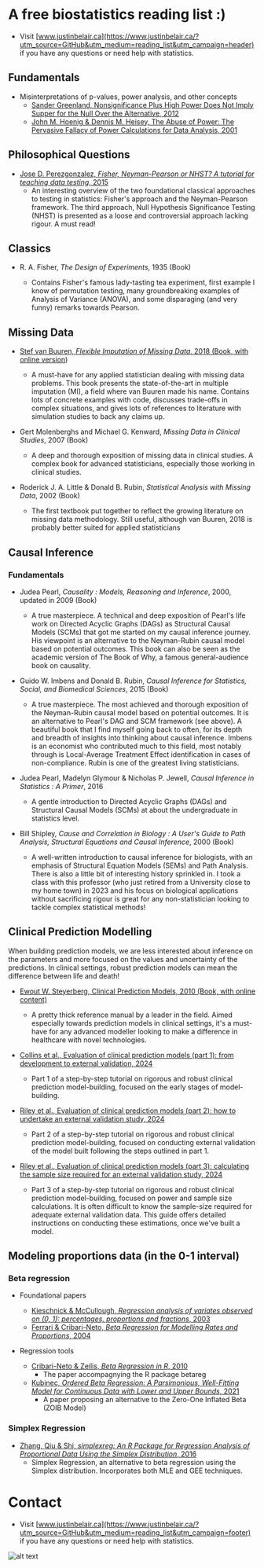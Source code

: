 # A free biostatistics reading list :)

- Visit [www.justinbelair.ca](https://www.justinbelair.ca/?utm_source=GitHub&utm_medium=reading_list&utm_campaign=header) if you have any questions or need help with statistics.

## Fundamentals

- Misinterpretations of p-values, power analysis, and other concepts
  - [Sander Greenland, Nonsignificance Plus High Power Does Not Imply Supper for the Null Over the Alternative, 2012](https://doi.org/10.1016/j.annepidem.2012.02.007)
  - [John M. Hoenig & Dennis M. Heisey, The Abuse of Power: The Pervasive Fallacy of Power Calculations for Data Analysis, 2001](https://doi.org/10.1198/000313001300339897)

## Philosophical Questions
- [Jose D. Perezgonzalez, *Fisher, Neyman-Pearson or NHST? A tutorial for teaching data testing*, 2015](https://doi.org/10.3389/fpsyg.2015.00223)
  - An interesting overview of the two foundational classical approaches to testing in statistics: Fisher's approach and the Neyman-Pearson framework. The third approach, Null Hypothesis Significance Testing (NHST) is presented as a loose and controversial approach lacking rigour. A must read!

## Classics
- R. A. Fisher, *The Design of Experiments*, 1935 (Book)

  - Contains Fisher's famous lady-tasting tea experiment, first example I know of permutation testing, many groundbreaking examples of Analysis of Variance (ANOVA), and some disparaging (and very funny) remarks towards Pearson.
  
## Missing Data
- [Stef van Buuren, *Flexible Imputation of Missing Data*, 2018 (Book, with online version](https://stefvanbuuren.name/fimd/))
  - A must-have for any applied statistician dealing with missing data problems. This book presents the state-of-the-art in multiple imputation (MI), a field where van Buuren made his name. Contains lots of concrete examples with code, discusses trade-offs in complex situations, and gives lots of references to literature with simulation studies to back any claims up.
  
- Gert Molenberghs and Michael G. Kenward, *Missing Data in Clinical Studies*, 2007 (Book)
  - A deep and thorough exposition of missing data in clinical studies. A complex book for advanced statisticians, especially those working in clinical studies.
  
- Roderick J. A. Little & Donald B. Rubin, *Statistical Analysis with Missing Data*, 2002 (Book)
  - The first textbook put together to reflect the growing literature on missing data methodology. Still useful, although van Buuren, 2018 is probably better suited for applied statisticians

## Causal Inference

### Fundamentals
- Judea Pearl, *Causality : Models, Reasoning and Inference*, 2000, updated in 2009 (Book)
  - A true masterpiece. A technical and deep exposition of Pearl's life work on Directed Acyclic Graphs (DAGs) as Structural Causal Models (SCMs) that got me started on my causal inference journey. His viewpoint is an alternative to the Neyman-Rubin causal model based on potential outcomes. This book can also be seen as the academic version of The Book of Why, a famous general-audience book on causality.
    
- Guido W. Imbens and Donald B. Rubin, *Causal Inference for Statistics, Social, and Biomedical Sciences*, 2015 (Book)
  - A true masterpiece. The most achieved and thorough exposition of the Neyman-Rubin causal model based on potential outcomes. It is an alternative to Pearl's DAG and SCM framework (see above). A beautiful book that I find myself going back to often, for its depth and breadth of insights into thinking about causal inference. Imbens is an economist who contributed much to this field, most notably through is Local-Average Treatment Effect identification in cases of non-compliance. Rubin is one of the greatest living statisticians.
  
- Judea Pearl, Madelyn Glymour & Nicholas P. Jewell, *Causal Inference in Statistics : A Primer*, 2016
  - A gentle introduction to Directed Acyclic Graphs (DAGs) and Structural Causal Models (SCMs) at about the undergraduate in statistics level.
  
- Bill Shipley, *Cause and Correlation in Biology : A User's Guide to Path Analysis, Structural Equations and Causal Inference*, 2000 (Book)
  - A well-written introduction to causal inference for biologists, with an emphasis of Structural Equation Models (SEMs) and Path Analysis. There is also a little bit of interesting history sprinkled in. I took a class with this professor (who just retired from a University close to my home town) in 2023 and his focus on biological applications without sacrificing rigour is great for any non-statistician looking to tackle complex statistical methods!

## Clinical Prediction Modelling

When building prediction models, we are less interested about inference on the parameters and more focused on the values and uncertainty of the predictions. In clinical settings, robust prediction models can mean the difference between life and death!

- [Ewout W. Steyerberg, Clinical Prediction Models, 2010 (Book, with online content)](https://www.clinicalpredictionmodels.org/)
  - A pretty thick reference manual by a leader in the field. Aimed especially towards prediction models in clinical settings, it's a must-have for any advanced modeller looking to make a difference in healthcare with novel technologies.
  
- [Collins et al., Evaluation of clinical prediction models (part 1): from development to external validation, 2024](https://doi.org/10.1136/bmj-2023-074819)
  - Part 1 of a step-by-step tutorial on rigorous and robust clinical prediction model-building, focused on the early stages of model-building.
  
- [Riley et al., Evaluation of clinical prediction models (part 2): how to undertake an external validation study, 2024](https://doi.org/10.1136/bmj-2023-074820)
  - Part 2 of a step-by-step tutorial on rigorous and robust clinical prediction model-building, focused on conducting external validation of the model built following the steps outlined in part 1.
  
- [Riley et al., Evaluation of clinical prediction models (part 3): calculating the sample size required for an external validation study, 2024](https://doi.org/10.1136/bmj-2023-074821)
  - Part 3 of a step-by-step tutorial on rigorous and robust clinical prediction model-building, focused on power and sample size calculations. It is often difficult to know the sample-size required for adequate external validation data. This guide offers detailed instructions on conducting these estimations, once we've built a model.  

## Modeling proportions data (in the 0-1 interval)
### Beta regression

- Foundational papers
  - [Kieschnick & McCullough, *Regression analysis of variates observed on (0, 1): percentages, proportions and fractions*, 2003](https://doi.org/10.1191/1471082X03st053oa)
  - [Ferrari & Cribari-Neto, *Beta Regression for Modelling Rates and Proportions*, 2004](https://doi.org/10.1080/0266476042000214501)
    
- Regression tools
  - [Cribari-Neto & Zeilis, *Beta Regression in R*, 2010](https://doi.org/10.18637/jss.v034.i02)
    - The paper accompagnying the R package betareg
  - [Kubinec, *Ordered Beta Regression: A Parsimonious, Well-Fitting Model for Continuous Data with Lower and Upper Bounds*, 2021](https://doi.org/10.1017/pan.2022.20)
    - A paper proposing an alternative to the Zero-One Inflated Beta (ZOIB Model)
  
### Simplex Regression  
- [Zhang, Qiu & Shi, *simplexreg: An R Package for Regression Analysis of Proportional Data Using the Simplex Distribution*, 2016](https://doi.org/10.18637/jss.v071.i11)
  - Simplex Regression, an alternative to beta regression using the Simplex distribution. Incorporates both MLE and GEE techniques.
      
# Contact
- Visit [www.justinbelair.ca](https://www.justinbelair.ca/?utm_source=GitHub&utm_medium=reading_list&utm_campaign=footer) if you have any questions or need help with statistics.

![alt text](https://github.com/JB-Statistical-Consulting/biostatistics/blob/main/contact.png)
